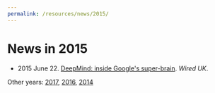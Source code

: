 ```yaml
---
permalink: /resources/news/2015/
---
```

# News in 2015

* 2015 June 22. [DeepMind: inside Google's super-brain](http://www.wired.co.uk/article/deepmind). *Wired UK*.

Other years: [2017](http://realai.org/resources/news/), [2016](http://realai.org/resources/news/2016/), [2014](http://realai.org/resources/news/2014/)
